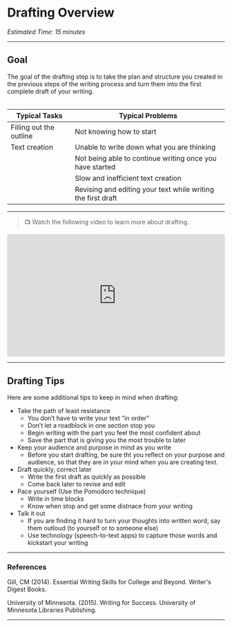 # Drafting Overview
*Estimated Time: 15 minutes*

---

## Goal

The goal of the drafting step is to take the plan and structure you created in the previous steps of the writing process and turn them into the first complete draft of your writing.
<br/><br/> 

| **Typical Tasks** | **Typical Problems** | 
| --- | --- |
| Filling out the outline | Not knowing how to start |
| Text creation| Unable to write down what you are thinking |
|  | Not being able to continue writing once you have started |
|  | Slow and inefficient text creation |
|  | Revising and editing your text while writing the first draft |

---

> 📺 Watch the following video to learn more about drafting.

<div style="position: relative; padding-bottom: 56.25%; height: 0;"><iframe src="https://www.youtube.com/embed/omWlLhcN3yk" title="YouTube video player" frameborder="0" allow="accelerometer; autoplay; clipboard-write; encrypted-media; gyroscope; picture-in-picture" allowfullscreen style="position: absolute; top: 0; left: 0; width: 100%; height: 100%;"></iframe></div>

---

## Drafting Tips

Here are some additional tips to keep in mind when drafting:
- Take the path of least resistance
  - You don’t have to write your text “in order”
  - Don’t let a roadblock in one section stop you
  - Begin writing with the part you feel the most confident about
  - Save the part that is giving you the most trouble to later
- Keep your audience and purpose in mind as you write
  - Before you start drafting, be sure tht you reflect on your purpose and audience, so that they are in your mind when you are creating text.
- Draft quickly, correct later
  - Write the first draft as quickly as possible
  - Come back later to revise and edit
- Pace yourself (Use the Pomodoro technique)
  - Write in time blocks
  - Know when stop and get some distnace from your writing
- Talk it out
  - If you are finding it hard to turn your thoughts into written word, say them outloud (to yourself or to someone else)
  - Use technology (speech-to-text apps) to capture those words and kickstart your writing 

---
### References

Gill, CM (2014). Essential Writing Skills for College and Beyond. Writer's Digest Books. 

University of Minnesota. (2015). Writing for Success. University of Minnesota Libraries Publishing.

---
